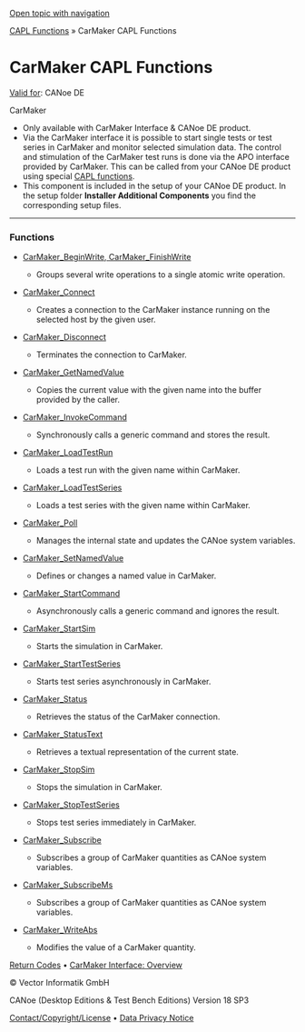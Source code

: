 [Open topic with navigation](../../../../CANoeDEFamily.htm#Topics/CAPLFunctions/CarMaker/CAPLfunctionsCarMakerOverview.md)

[CAPL Functions](../CAPLfunctions.md) » CarMaker CAPL Functions

# CarMaker CAPL Functions

[Valid for](../../Shared/FeatureAvailability.md): CANoe DE

CarMaker

- Only available with CarMaker Interface & CANoe DE product.
- Via the CarMaker interface it is possible to start single tests or test series in CarMaker and monitor selected simulation data. The control and stimulation of the CarMaker test runs is done via the APO interface provided by CarMaker. This can be called from your CANoe DE product using special [CAPL functions](#).
- This component is included in the setup of your CANoe DE product. In the setup folder **Installer Additional Components** you find the corresponding setup files.

---

### Functions

- [CarMaker_BeginWrite, CarMaker_FinishWrite](Functions/CAPLfunctionCarMakerBeginFinishWrite.md)
  - Groups several write operations to a single atomic write operation.

- [CarMaker_Connect](Functions/CAPLfunctionCarMakerConnect.md)
  - Creates a connection to the CarMaker instance running on the selected host by the given user.

- [CarMaker_Disconnect](Functions/CAPLfunctionCarMakerDisconnect.md)
  - Terminates the connection to CarMaker.

- [CarMaker_GetNamedValue](Functions/CAPLfunctionCarMakerGetNamedValue.md)
  - Copies the current value with the given name into the buffer provided by the caller.

- [CarMaker_InvokeCommand](Functions/CAPLfunctionCarMakerInvokeCommand.md)
  - Synchronously calls a generic command and stores the result.

- [CarMaker_LoadTestRun](Functions/CAPLfunctionCarMakerLoadTestRun.md)
  - Loads a test run with the given name within CarMaker.

- [CarMaker_LoadTestSeries](Functions/CAPLfunctionCarMakerLoadTestSeries.md)
  - Loads a test series with the given name within CarMaker.

- [CarMaker_Poll](Functions/CAPLfunctionCarMakerPoll.md)
  - Manages the internal state and updates the CANoe system variables.

- [CarMaker_SetNamedValue](Functions/CAPLfunctionCarMakerSetNamedValue.md)
  - Defines or changes a named value in CarMaker.

- [CarMaker_StartCommand](Functions/CAPLfunctionCarMakerStartCommand.md)
  - Asynchronously calls a generic command and ignores the result.

- [CarMaker_StartSim](Functions/CAPLfunctionCarMakerStartSim.md)
  - Starts the simulation in CarMaker.

- [CarMaker_StartTestSeries](Functions/CAPLfunctionCarMakerStartTestSeries.md)
  - Starts test series asynchronously in CarMaker.

- [CarMaker_Status](Functions/CAPLfunctionCarMakerStatus.md)
  - Retrieves the status of the CarMaker connection.

- [CarMaker_StatusText](Functions/CAPLfunctionCarMakerStatusText.md)
  - Retrieves a textual representation of the current state.

- [CarMaker_StopSim](Functions/CAPLfunctionCarMakerStopSim.md)
  - Stops the simulation in CarMaker.

- [CarMaker_StopTestSeries](Functions/CAPLfunctionCarMakerStopTestSeries.md)
  - Stops test series immediately in CarMaker.

- [CarMaker_Subscribe](Functions/CAPLfunctionCarMakerSubscribe.md)
  - Subscribes a group of CarMaker quantities as CANoe system variables.

- [CarMaker_SubscribeMs](Functions/CAPLfunctionCarMakerSubscribeMs.md)
  - Subscribes a group of CarMaker quantities as CANoe system variables.

- [CarMaker_WriteAbs](Functions/CAPLfunctionCarMakerWriteAbs.md)
  - Modifies the value of a CarMaker quantity.

[Return Codes](CAPLfunctionsCarMakerReturnCodes.md) • [CarMaker Interface: Overview](../../CANoeCANalyzer/Interfaces/CarMaker/CarMaker.md)

© Vector Informatik GmbH

CANoe (Desktop Editions & Test Bench Editions) Version 18 SP3

[Contact/Copyright/License](../../Shared/ContactCopyrightLicense.md) • [Data Privacy Notice](https://www.vector.com/int/en/company/get-info/privacy-policy/)